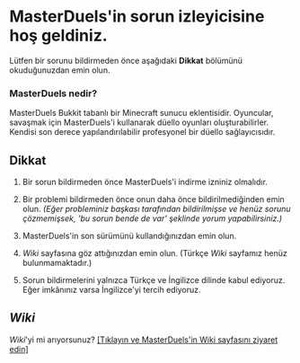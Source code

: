 # MasterDuels'in sorun izleyicisine hoş geldiniz. 
Lütfen bir sorunu bildirmeden önce aşağıdaki **Dikkat** bölümünü okuduğunuzdan emin olun. 

### MasterDuels nedir?
MasterDuels Bukkit tabanlı bir Minecraft sunucu eklentisidir. Oyuncular, savaşmak için MasterDuels'i kullanarak düello oyunları oluşturabilirler. Kendisi son derece yapılandırılabilir profesyonel bir düello sağlayıcısıdır.

## Dikkat

1) Bir sorun bildirmeden önce MasterDuels'i indirme izniniz olmalıdır.

2) Bir problemi bildirmeden önce onun daha önce bildirilmediğinden emin olun. *(Eğer probleminiz başkası tarafından bildirilmişse ve henüz sorunu çözmemişsek, 'bu sorun bende de var' şeklinde yorum yapabilirsiniz.)*

3) MasterDuels'in son sürümünü kullandığınızdan emin olun.

4) *Wiki* sayfasına göz attığınızdan emin olun. (Türkçe *Wiki* sayfamız henüz bulunmamaktadır.)

5) Sorun bildirmelerini yalnızca Türkçe ve İngilizce dilinde kabul ediyoruz. Eğer imkânınız varsa İngilizce'yi tercih ediyoruz.   

## *Wiki*
*Wiki*'yi mi arıyorsunuz?
[\[Tıklayın ve MasterDuels'in Wiki sayfasını ziyaret edin\]](https://mrobliviate.gitbook.io/masterduels-wiki-1/)
